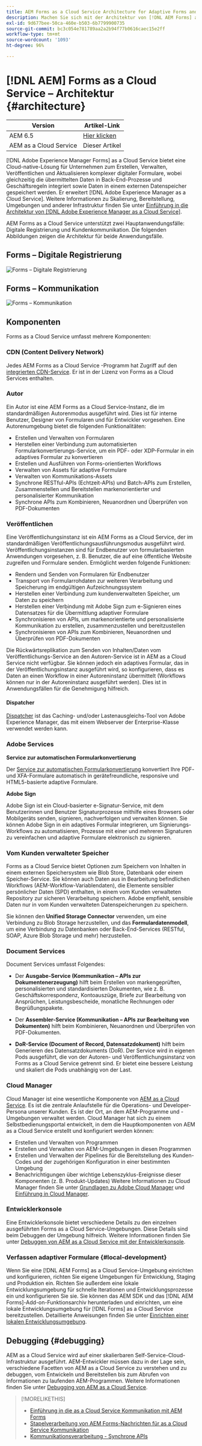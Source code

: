 ```yaml
---
title: AEM Forms as a Cloud Service Architecture for Adaptive Forms and Communication APIs
description: Machen Sie sich mit der Architektur von [!DNL AEM Forms] as a Cloud Service vertraut, um mehr über die Skalierbarkeit, Widerstandsfähigkeit und Leistung der Plattform zu erfahren.
exl-id: 9d677bee-50ca-460e-b503-6b7799900735
source-git-commit: bc3c054e781789aa2a2b94f77b0616caec15e2ff
workflow-type: tm+mt
source-wordcount: '1093'
ht-degree: 96%

---
```


# [!DNL AEM] Forms as a Cloud Service – Architektur {#architecture}

| Version | Artikel-Link |
| -------- | ---------------------------- |
| AEM 6.5 | [Hier klicken](https://experienceleague.adobe.com/docs/experience-manager-65/forms/install-aem-forms/aem-forms-architecture-deployment.html) |
| AEM as a Cloud Service | Dieser Artikel |

[!DNL Adobe Experience Manager Forms] as a Cloud Service bietet eine Cloud-native-Lösung für Unternehmen zum Erstellen, Verwalten, Veröffentlichen und Aktualisieren komplexer digitaler Formulare, wobei gleichzeitig die übermittelten Daten in Back-End-Prozesse und Geschäftsregeln integriert sowie Daten in einem externen Datenspeicher gespeichert werden. Er erweitert [!DNL Adobe Experience Manager as a Cloud Service]. Weitere Informationen zu Skalierung, Bereitstellung, Umgebungen und anderer Infrastruktur finden Sie unter [Einführung in die Architektur von [!DNL Adobe Experience Manager as a Cloud Service]](https://experienceleague.adobe.com/docs/experience-manager-cloud-service/core-concepts/architecture.html?lang=de).

AEM Forms as a Cloud Service unterstützt zwei Hauptanwendungsfälle: Digitale Registrierung und Kundenkommunikation. Die folgenden Abbildungen zeigen die Architektur für beide Anwendungsfälle.

## Forms – Digitale Registrierung

![Forms – Digitale Registrierung](assets/forms-cloud-service-architecture-forms-digital-enrollment.svg)

## Forms – Kommunikation

![Forms – Kommunikation](assets/forms-cloud-service-architecture-forms-communications.svg)

## Komponenten

Forms as a Cloud Service umfasst mehrere Komponenten:

### CDN (Content Delivery Network)

Jedes AEM Forms as a Cloud Service -Programm hat Zugriff auf den [integrierten CDN-Service](https://experienceleague.adobe.com/docs/experience-manager-cloud-service/content/implementing/content-delivery/cdn.html?lang=de). Er ist in der Lizenz von Forms as a Cloud Services enthalten.

### Autor

Ein Autor ist eine AEM Forms as a Cloud Service-Instanz, die im standardmäßigen Autorenmodus ausgeführt wird. Dies ist für interne Benutzer, Designer von Formularen und für Entwickler vorgesehen. Eine Autorenumgebung bietet die folgenden Funktionalitäten:

* Erstellen und Verwalten von Formularen
* Herstellen einer Verbindung zum automatisierten Formularkonvertierungs-Service, um ein PDF- oder XDP-Formular in ein adaptives Formular zu konvertieren
* Erstellen und Ausführen von Forms-orientierten Workflows
* Verwalten von Assets für adaptive Formulare
* Verwalten von Kommunikations-Assets
* Synchrone RESTful-APIs (Echtzeit-APIs) und Batch-APIs zum Erstellen, Zusammenstellen und Bereitstellen markenorientierter und personalisierter Kommunikation
* Synchrone APIs zum Kombinieren, Neuanordnen und Überprüfen von PDF-Dokumenten

### Veröffentlichen 

Eine Veröffentlichungsinstanz ist ein AEM Forms as a Cloud Service, der im standardmäßigen Veröffentlichungsausführungsmodus ausgeführt wird. Veröffentlichungsinstanzen sind für Endbenutzer von formularbasierten Anwendungen vorgesehen, z. B. Benutzer, die auf eine öffentliche Website zugreifen und Formulare senden. Ermöglicht werden folgende Funktionen:

* Rendern und Senden von Formularen für Endbenutzer
* Transport von Formularrohdaten zur weiteren Verarbeitung und Speicherung im endgültigen Aufzeichnungssystem
* Herstellen einer Verbindung zum kundenverwalteten Speicher, um Daten zu speichern
* Herstellen einer Verbindung mit Adobe Sign zum e-Signieren eines Datensatzes für die Übermittlung adaptiver Formulare
* Synchronisieren von APIs, um markenorientierte und personalisierte Kommunikation zu erstellen, zusammenzustellen und bereitzustellen
* Synchronisieren von APIs zum Kombinieren, Neuanordnen und Überprüfen von PDF-Dokumenten

Die Rückwärtsreplikation zum Senden von Inhalten/Daten vom Veröffentlichungs-Service an den Autoren-Service ist in AEM as a Cloud Service nicht verfügbar. Sie können jedoch ein adaptives Formular, das in der Veröffentlichungsinstanz ausgeführt wird, so konfigurieren, dass es Daten an einen Workflow in einer Autoreninstanz übermittelt (Workflows können nur in der Autoreninstanz ausgeführt werden). Dies ist in Anwendungsfällen für die Genehmigung hilfreich.

#### Dispatcher

[Dispatcher](https://experienceleague.adobe.com/docs/experience-manager-cloud-service/content/implementing/content-delivery/disp-overview.html?lang=de) ist das Caching- und/oder Lastenausgleichs-Tool von Adobe Experience Manager, das mit einem Webserver der Enterprise-Klasse verwendet werden kann.

### Adobe Services

**Service zur automatischen Formularkonvertierung**

Der [Service zur automatischen Formularkonvertierung](https://experienceleague.adobe.com/docs/aem-forms-automated-conversion-service/using/introduction.html?lang=de) konvertiert Ihre PDF- und XFA-Formulare automatisch in gerätefreundliche, responsive und HTML5-basierte adaptive Formulare.

**Adobe Sign**

Adobe Sign ist ein Cloud-basierter e-Signatur-Service, mit dem Benutzerinnen und Benutzer Signaturprozesse mithilfe eines Browsers oder Mobilgeräts senden, signieren, nachverfolgen und verwalten können. Sie können Adobe Sign in ein adaptives Formular integrieren, um Signierungs-Workflows zu automatisieren, Prozesse mit einer und mehreren Signaturen zu vereinfachen und adaptive Formulare elektronisch zu signieren.

<!-- **PDF Service API**
Adobe’s PDF Services API lets create, combine, export, and extract data from PDFs through powerful and flexible cloud-based APIs. -->

### Vom Kunden verwalteter Speicher

Forms as a Cloud Service bietet Optionen zum Speichern von Inhalten in einem externen Speichersystem wie Blob Store, Datenbank oder einem Speicher-Service. Sie können auch Daten aus in Bearbeitung befindlichen Workflows (AEM-Workflow-Variablendaten), die Elemente sensibler persönlicher Daten (SPD) enthalten, in einem vom Kunden verwalteten Repository zur sicheren Verarbeitung speichern. Adobe empfiehlt, sensible Daten nur in vom Kunden verwalteten Datenspeicherungen zu speichern.

Sie können den **Unified Storage Connector** verwenden, um eine Verbindung zu Blob Storage herzustellen, und das **Formulardatenmodell**, um eine Verbindung zu Datenbanken oder Back-End-Services (RESTful, SOAP, Azure Blob Storage und mehr) herzustellen.

### Document Services

Document Services umfasst Folgendes:

* Der **Ausgabe-Service (Kommunikation – APIs zur Dokumentenerzeugung)** hilft beim Erstellen von markengeprüften, personalisierten und standardisierten Dokumenten, wie z. B. Geschäftskorrespondenz, Kontoauszüge, Briefe zur Bearbeitung von Ansprüchen, Leistungsbescheide, monatliche Rechnungen oder Begrüßungspakete.

* Der **Assembler-Service (Kommunikation – APIs zur Bearbeitung von Dokumenten)** hilft beim Kombinieren, Neuanordnen und Überprüfen von PDF-Dokumenten.

* **DoR-Service (Document of Record, Datensatzdokument)** hilft beim Generieren des Datensatzdokuments (DoR). Der Service wird in eigenen Pods ausgeführt, die von der Autoren- und Veröffentlichungsinstanz von Forms as a Cloud Service getrennt sind. Er bietet eine bessere Leistung und skaliert die Pods unabhängig von der Last.

### Cloud Manager

Cloud Manager ist eine wesentliche Komponente von [AEM as a Cloud Service](https://experienceleague.adobe.com/docs/experience-manager-cloud-service/overview/introduction.html?lang=de). Es ist die zentrale Anlaufstelle für die Operations- und Developer-Persona unserer Kunden. Es ist der Ort, an dem AEM-Programme und -Umgebungen verwaltet werden. Cloud Manager hat sich zu einem Selbstbedienungsportal entwickelt, in dem die Hauptkomponenten von AEM as a Cloud Service erstellt und konfiguriert werden können:

* Erstellen und Verwalten von Programmen
* Erstellen und Verwalten von AEM-Umgebungen in diesen Programmen
* Erstellen und Verwalten der Pipelines für die Bereitstellung des Kunden-Codes und der zugehörigen Konfiguration in einer bestimmten Umgebung
* Benachrichtigungen über wichtige Lebenszyklus-Ereignisse dieser Komponenten (z. B. Produkt-Updates)
Weitere Informationen zu Cloud Manager finden Sie unter [Grundlagen zu Adobe Cloud Manager](https://experienceleague.adobe.com/docs/experience-manager-learn/foundation/cloud-manager/understand-cloud-manager-for-aem.html?lang=de) und [Einführung in Cloud Manager](https://experienceleague.adobe.com/docs/experience-manager-cloud-manager/using/introduction-to-cloud-manager.html?lang=de).

### Entwicklerkonsole

Eine Entwicklerkonsole bietet verschiedene Details zu den einzelnen ausgeführten Forms as a Cloud Service-Umgebungen. Diese Details sind beim Debuggen der Umgebung hilfreich. Weitere Informationen finden Sie unter [Debuggen von AEM as a Cloud Service mit der Entwicklerkonsole](https://experienceleague.adobe.com/docs/experience-manager-learn/cloud-service/debugging/debugging-aem-as-a-cloud-service/developer-console.html?lang=de).

<!--

+++CDN (Content Delivery Network):

Every AEM Forms as a Cloud Service program has access to Fastly CDN service. It is included in the licence of Forms as a Cloud Services.

+++

+++Adaptive Forms
Adaptive Forms enable customers to author web-friendly reflowable web forms and fragments that are used by the customers for their data capture needs. This feature enables customers to manage their complex data capture needs easily, by using multiple integrations with Adobe Sign, Document Services, Form Data Model, Automated Forms Conversion service, and more.

+++

+++Automated Forms Conversion Service (AFCS)
Automated Forms Conversion service helps accelerate digitization and modernization of data capture experience through automated conversion of PDF forms to adaptive forms. The service, powered by Adobe Sensei, automatically converts your PDF forms to device-friendly, responsive, and HTML5-based adaptive forms. While using the existing investments in PDF Forms and XFA, the service also applies appropriate validations, styling, and layout to adaptive form fields during conversion.

+++

+++Form Data Model
The Form Data Model (FDM) feature is the standard way of creating data integrations with external/internal data sources and using them across the different Forms as a Cloud Service features. FDM provides a rich editor for customers to integrate, define, and manage relationships between the different entities and data sources and perform operations on them. Form data is stored in a data store hosted on the customer premises. Organizations can also use blob store hosted by the cloud provider and Adobe Experince Platform to store data.

+++

+++Forms Workflows
Forms-centric workflows is an extension to the default AEM Workflow and provides our customers with additional workflow capabilities like Form Data review, task assignment, and document services invocation.

+++

+++Communications
Forms as a Cloud Service offering consists of multiple services tailored specifically for document processing.

+++

+++Document of Record
A Document of Record is a PDF version of a form. It provides an ability to keep a record of the information  that you provide and submit in an Adaptive Form in PDF fromat. The service provides a default DoR template and tools to develop a custom template.

+++

## Terminologies

<!-- ## Cloud Manager{#cloud-manager}

Cloud Manager is an essential component to [AEM as a Cloud Service](https://experienceleague.adobe.com/docs/experience-manager-cloud-service/overview/introduction.html?lang=en). Each new tenant of the [!DNL AEM Forms] as a Cloud Service is first provisioned for Cloud Manager access. Cloud Manager is the single-entry point for the operations and developer persona of our customers. It is the place from where the AEM programs and environments can be managed. Cloud Manager has evolved as a self-service portal where the main components of the AEM as a Cloud Service can be created and configured:

* Creating and managing programs
* Creating and managing the AEM environments within the programs
* Creating and managing the pipelines for deploying the customer code and configuration to a particular environment
* Getting notified of important lifecycle events for these components (for example, product updates)
For more information about Cloud Manager, see [Understand Adobe Cloud Manager](https://experienceleague.adobe.com/docs/experience-manager-learn/foundation/cloud-manager/understand-cloud-manager-for-aem.html) and [Introduction to Cloud Manager](https://experienceleague.adobe.com/docs/experience-manager-cloud-manager/using/introduction-to-cloud-manager.html).

## Users and Authentication {#users-and-authentication}

AEM as a Cloud Service includes Admin Console support for AEM instances and Adobe Identity Management System (IMS) based authentication. The Admin Console allows administrators to centrally manage all Experience Cloud users. Users and Groups can be assigned to product profiles associated with AEM as a Cloud Service instances, allowing them to log in to that instance. For more information about users, authentication, and, and accessing an instance of AEM as a Cloud Service, see [IMS Support for [!DNL Adobe Experience Manager] as a Cloud Service](https://experienceleague.adobe.com/docs/experience-manager-cloud-service/security/ims-support.html?lang=en#introduction).

Various personas are involved in a typical [!DNL AEM Forms] project. After you log in to your [!DNL AEM Forms] as a Cloud Service instance, you can [add users in admin console](https://experienceleague.adobe.com/docs/experience-manager-cloud-service/security/ims-support.html) for personas applicable to your organization or project and [assign users to built-in groups](forms-groups-privileges-tasks.md) to provide them required privileges.

To learn various in-built [!DNL AEM Forms] specific user groups and privileges available on [!DNL AEM Forms] as a Cloud Services instance, see [Configure, user, roles and groups](forms-groups-privileges-tasks.md). 

## Developer Experience {#developer-experience}

The new architecture supporting AEM as a Cloud Service brings some key changes to the overall developer experience. One of the major goals for the changes to developer experience is to allow migration to AEM as a Cloud Service as quickly as possible, with little modifications to existing custom code.

## Cloud development {#cloud-development}

Here are the guidelines to run your existing code smoothly on AEM as a Cloud Service environment:

* Store your code and configurations to the Git repository of the associated Cloud Manager program. It makes managing and integrating code with CI/CD a breeze.  
* Make application code and configuration compatible with the baseline [!DNL AEM Forms] images. Using the latest APIs helps to build faster and secure applications.
* Use the Cloud Manager pipeline associated with the Cloud Manager environment to build and deploy applications. It helps you bring the latest features and bug fixed for [!DNL AEM Forms] as a Cloud Service to your environment.
* Try that your custom applications pass all the code quality, security, and performance gates enforced in the pipeline. It helps build secure and better performing applications which leads to better customer experience. You can always use Cloud Manager UI to skip some checks.
This process is commonly referred to as cloud-first development. [!DNL AEM Forms] as a Cloud Service also provides an SDK to support rapid development before the pending code and configuration changes are attempted in the cloud.
Some interfaces that were previously part of the AEM QuickStart are no longer available to the users of the AEM as a Cloud Service environment. For instance, the Web Console where OSGI bundles and their associated configuration are managed. The CRXDE Lite content repository browser becomes only accessible on non-production environment types. A subset of the Web Console functionalities that developers require, especially when it comes to diagnostics and status purposes, is made available via a new developer console.
Also, one of the most common requirements for developers is quick access to the log files of the various environments. With [!DNL AEM Cloud Service], the log files of the different nodes in the Author, Publish are made available via the Cloud Manager, either in the form of files that can be downloaded or via APIs for tailing the logs. Due to the clear separation of code and content, developers can use a particular process for updating content as part of a deployment. The typical use cases for mutable content are:
* Standard “default” content that is part of the customer project (for example, folders, templates, workflows...)
* Search index definitions
* ACLs and permissions
* Service users and user groups
Set up your development environment, [Configure your CI/CD Pipeline](https://experienceleague.adobe.com/docs/experience-manager-cloud-manager/using/how-to-use/configuring-pipeline.html), and learn to [deploy your code](https://experienceleague.adobe.com/docs/experience-manager-cloud-manager/using/how-to-use/deploying-code.html) on the environment. -->

### Verfassen adaptiver Formulare {#local-development}

Wenn Sie eine [!DNL AEM Forms] as a Cloud Service-Umgebung einrichten und konfigurieren, richten Sie eigene Umgebungen für Entwicklung, Staging und Produktion ein. Richten Sie außerdem eine lokale Entwicklungsumgebung für schnelle Iterationen und Entwicklungsprozesse ein und konfigurieren Sie sie. Sie können das AEM SDK und das [!DNL AEM Forms]-Add-on-Funktionsarchiv herunterladen und einrichten, um eine lokale Entwicklungsumgebung für [!DNL Forms] as a Cloud Service bereitzustellen.  Detaillierte Anweisungen finden Sie unter [Einrichten einer lokalen Entwicklungsumgebung](setup-local-development-environment.md).

## Debugging {#debugging}

AEM as a Cloud Service wird auf einer skalierbaren Self-Service-Cloud-Infrastruktur ausgeführt. AEM-Entwickler müssen dazu in der Lage sein, verschiedene Facetten von AEM as a Cloud Service zu verstehen und zu debuggen, vom Entwickeln und Bereitstellen bis zum Abrufen von Informationen zu laufenden AEM-Programmen. Weitere Informationen finden Sie unter [Debugging von AEM as a Cloud Service](https://experienceleague.adobe.com/docs/experience-manager-learn/cloud-service/debugging/debugging-aem-as-a-cloud-service/overview.html?lang=de).


>[!MORELIKETHIS]
>
>* [Einführung in die as a Cloud Service Kommunikation mit AEM Forms](/help/forms/aem-forms-cloud-service-communications-introduction.md)
>* [Stapelverarbeitung von AEM Forms-Nachrichten für as a Cloud Service Kommunikation](/help/forms/aem-forms-cloud-service-communications-batch-processing.md)
>* [Kommunikationsverarbeitung - Synchrone APIs](/help/forms/aem-forms-cloud-service-communications.md)
